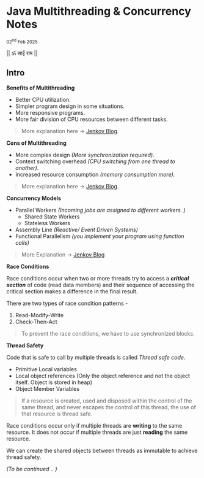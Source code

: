 # Java Multithreading & Concurrency Notes
<small>02<sup>nd</sup> Feb 2025</small>

|| ॐ साई राम ||

## Intro

**Benefits of Multithreading**

- Better CPU utilization.
- Simpler program design in some situations.
- More responsive programs.
- More fair division of CPU resources between different tasks.

> More explanation here -> [Jenkov Blog](https://jenkov.com/tutorials/java-concurrency/benefits.html).

**Cons of Multithreading**

- More complex design _(More synchronization required)_.
- Context switching overhead _(CPU switching from one thread to another)_.
- Increased resource consumption _(memory consumption more)._

> More explanation here -> [Jenkov Blog](https://jenkov.com/tutorials/java-concurrency/costs.html).

**Concurrency Models**

- Parallel Workers _(Incoming jobs are assigned to different workers. )_
    - Shared State Workers
    - Stateless Workers
- Assembly Line _(Reactive/ Event Driven Systems)_
- Functional Parallelism _(you implement your program using function calls)_

> More Explanation -> [Jenkov Blog](https://jenkov.com/tutorials/java-concurrency/concurrency-models.html)

**Race Conditions**

Race conditions occur when two or more threads try to access a **_critical section_** of code (read data members) and their sequence of accessing the critical section makes a difference in the final result. 

There are two types of race condition patterns - 

1. Read-Modify-Write
2. Check-Then-Act

> To prevent the race conditions, we have to use synchronized blocks. 

**Thread Safety**

Code that is safe to call by multiple threads is called _Thread safe code_.

- Primitive Local variables
- Local object references (Only the object reference and not the object itself. Object is stored in heap)
- Object Member Variables

> If a resource is created, used and disposed within
the control of the same thread,
and never escapes the control of this thread,
the use of that resource is thread safe.

Race conditions occur only if multiple threads are **writing** to the same resource.
It does not occur if multiple threads are just **reading** the same resource. 

We can create the shared objects between threads as immutable to achieve thread safety.

_(To be continued .. )_